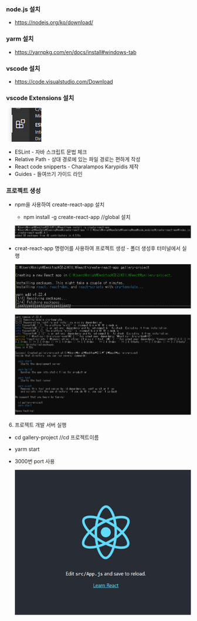 ### node.js 설치

* https://nodejs.org/ko/download/   



### yarm 설치

* https://yarnpkg.com/en/docs/install#windows-tab 



### vscode 설치

* https://code.visualstudio.com/Download 



### vscode Extensions 설치

![image-20200804215820873](.\image\image-20200804215820873.png)



* ESLint  - 자바 스크립트 문법 체크
* Relative Path - 상대 경로에 있는 파일 경로는 편하게 작성
* React code snipperts - Charalampos Karypidis 제작
* Guides - 들여쓰기 가이드 라인



### 프로젝트 생성

* npm을 사용하여 create-react-app 설치

  * npm install -g create-react-app    //global 설치

  ![image-20200804221357172](.\image\image-20200804221357172.png)

  

* creat-react-app  명령어를 사용하여 프로젝트 생성 - 폴더 생성후 터미널에서 실행

  ![image-20200804221434053](.\image\image-20200804221434053.png)

  ![image-20200804221515435](.\image\image-20200804221515435.png)

6. 프로젝트 개발 서버 실행

* cd gallery-project //cd 프로젝트이름

* yarm start

* 3000번 port 사용

  ![image-20200804221920640](.\image\image-20200804221920640.png)
